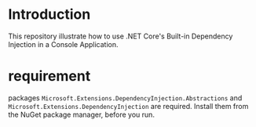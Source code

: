 # Introduction
This repository illustrate how to use .NET Core's Built-in Dependency Injection in a Console Application.

# requirement
packages `Microsoft.Extensions.DependencyInjection.Abstractions` and `Microsoft.Extensions.DependencyInjection` are required. Install them from the NuGet package manager, before you run.
